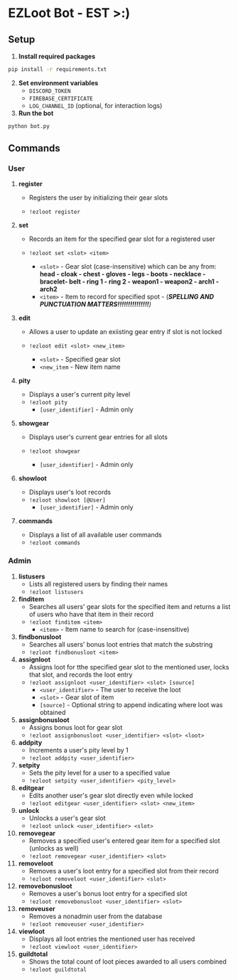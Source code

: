 # EZLoot Bot - EST &gt;:)

## **Setup**

1. **Install required packages** 

```bash
pip install -r requirements.txt
```

2. **Set environment variables**
   - `DISCORD_TOKEN`
   - `FIREBASE_CERTIFICATE`
   - `LOG_CHANNEL_ID` (optional, for interaction logs)
3. **Run the bot**

```python
python bot.py
```

## **Commands**

### User

1. **register**

   - Registers the user by initializing their gear slots

   - `!ezloot register`

2. **set**

   - Records an item for the specified gear slot for a registered user

   - `!ezloot set <slot> <item>`

     - `<slot>` - Gear slot (case-insensitive) which can be any from: **head - cloak - chest - gloves - legs - boots - necklace - bracelet- belt - ring 1 - ring 2 - weapon1 - weapon2 - arch1 - arch2**
     - `<item>` - Item to record for specified spot - (***SPELLING AND PUNCTUATION MATTERS!!!!!!!!!!!!!!!****)*

3. **edit**

   - Allows a user to update an exiisting gear entry if slot is not locked

   - `!ezloot edit <slot> <new_item>`

     - `<slot>` - Specified gear slot
     - `<new_item` - New item name

4. **pity**

   - Displays a user's current pity level
   - `!ezloot pity`
     - `[user_identifier]` - Admin only

5. **showgear**

   - Displays user's current gear entries for all slots

   - `!ezloot showgear`

     - `[user_identifier]` - Admin only

6. **showloot**

   - Displays user's loot records
   - `!ezloot showloot [@User]`
     - `[user_identifier]` - Admin only

7. **commands**

   - Displays a list of all available user commands
   - `!ezloot commands`

### Admin

 1. **listusers**
    - Lists all registered users by finding their names
    - `!ezloot listusers`
 2. **finditem**
    - Searches all users' gear slots for the specified item and returns a list of users who have that item in their record
    - `!ezloot finditem <item>`
      - `<item>` - Item name to search for (case-insensitive)
 3. **findbonusloot**
    - Searches all users' bonus loot entries that match the substring
    - `!ezloot findbonusloot <item>`
 4. **assignloot**
    - Assigns loot for tthe specified gear slot to the mentioned user, locks that slot, and records the loot entry
    - `!ezloot assignloot <user_identifier> <slot> [source]`
      - `<user_identifier>` - The user to receive the loot
      - `<slot>` - Gear slot of item
      - `[source]` - Optional string to append indicating where loot was obtained
 5. **assignbonusloot**
    - Assigns bonus loot for gear slot
    - `!ezloot assignbonusloot <user_identifier> <slot> <loot>`
 6. **addpity**
    - Increments a user's pity level by 1
    - `!ezloot addpity <user_identifier>`
 7. **setpity**
    - Sets the pity level for a user to a specified value
    - `!ezloot setpity <user_identifier> <pity_level>`
 8. **editgear**
    - Edits another user's gear slot directly even while locked
    - `!ezloot editgear <user_identifier> <slot> <new_item>`
 9. **unlock**
    - Unlocks a user's gear slot
    - `!ezloot unlock <user_identifier> <slot>`
10. **removegear**
    - Removes a specified user's entered gear item for a specified slot (unlocks as well)
    - `!ezloot removegear <user_identifier> <slot>`
11. **removeloot**
    - Removes a user's loot entry for a specified slot from their record
    - `!ezloot removeloot <user_identifier> <slot>`
12. **removebonusloot**
    - Removes a user's bonus loot entry for a specified slot
    - `!ezloot removebonusloot <user_identifier> <slot>`
13. **removeuser**
    - Removes a nonadmin user from the database
    - `!ezloot removeuser <user_identifier>`
14. **viewloot**
    - Displays all loot entries the mentioned user has received
    - `!ezloot viewloot <user_identifier>`
15. **guildtotal**
    - Shows the total count of loot pieces awarded to all users combined
    - `!ezloot guildtotal`
